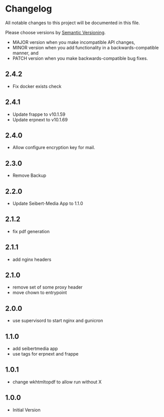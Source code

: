 # Changelog

All notable changes to this project will be documented in this file.

Please choose versions by [Semantic Versioning](http://semver.org/).

* MAJOR version when you make incompatible API changes,
* MINOR version when you add functionality in a backwards-compatible manner, and
* PATCH version when you make backwards-compatible bug fixes.

## 2.4.2

- Fix docker exists check

## 2.4.1

- Update frappe to v10.1.59 
- Update erpnext to v10.1.69

## 2.4.0

- Allow configure encryption key for mail.

## 2.3.0

- Remove Backup

## 2.2.0

- Update Seibert-Media App to 1.1.0

## 2.1.2

- fix pdf generation

## 2.1.1

- add nginx headers

## 2.1.0

- remove set of some proxy header
- move chown to entrypoint

## 2.0.0

- use supervisord to start nginx and gunicron

## 1.1.0

- add seibertmedia app 
- use tags for erpnext and frappe

## 1.0.1

- change wkhtmltopdf to allow run without X 

## 1.0.0

- Initial Version
